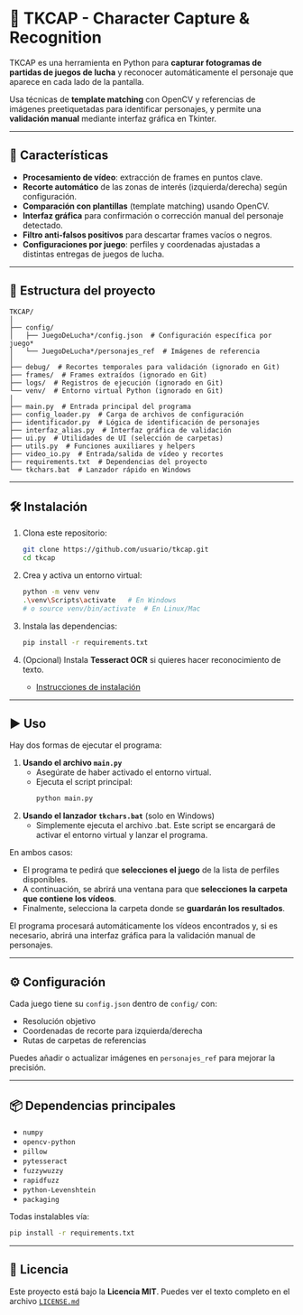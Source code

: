 # 🥋 TKCAP - Character Capture & Recognition

TKCAP es una herramienta en Python para **capturar fotogramas de partidas de juegos de lucha** y reconocer automáticamente el personaje que aparece en cada lado de la pantalla.

Usa técnicas de **template matching** con OpenCV y referencias de imágenes preetiquetadas para identificar personajes, y permite una **validación manual** mediante interfaz gráfica en Tkinter.

-----

## 🚀 Características

  - **Procesamiento de vídeo**: extracción de frames en puntos clave.
  - **Recorte automático** de las zonas de interés (izquierda/derecha) según configuración.
  - **Comparación con plantillas** (template matching) usando OpenCV.
  - **Interfaz gráfica** para confirmación o corrección manual del personaje detectado.
  - **Filtro anti-falsos positivos** para descartar frames vacíos o negros.
  - **Configuraciones por juego**: perfiles y coordenadas ajustadas a distintas entregas de juegos de lucha.

-----

## 📂 Estructura del proyecto

```
TKCAP/
│
├── config/
│   ├── JuegoDeLucha*/config.json  # Configuración específica por juego*
│   └── JuegoDeLucha*/personajes_ref  # Imágenes de referencia
│
├── debug/  # Recortes temporales para validación (ignorado en Git)
├── frames/  # Frames extraídos (ignorado en Git)
├── logs/  # Registros de ejecución (ignorado en Git)
└── venv/  # Entorno virtual Python (ignorado en Git)
│
├── main.py  # Entrada principal del programa
├── config_loader.py  # Carga de archivos de configuración
├── identificador.py  # Lógica de identificación de personajes
├── interfaz_alias.py  # Interfaz gráfica de validación
├── ui.py  # Utilidades de UI (selección de carpetas)
├── utils.py  # Funciones auxiliares y helpers
├── video_io.py  # Entrada/salida de vídeo y recortes
├── requirements.txt  # Dependencias del proyecto
└── tkchars.bat  # Lanzador rápido en Windows
```

-----

## 🛠 Instalación

1.  Clona este repositorio:

    ```bash
    git clone https://github.com/usuario/tkcap.git
    cd tkcap
    ```

2.  Crea y activa un entorno virtual:

    ```bash
    python -m venv venv
    .\venv\Scripts\activate   # En Windows
    # o source venv/bin/activate  # En Linux/Mac
    ```

3.  Instala las dependencias:

    ```bash
    pip install -r requirements.txt
    ```

4.  (Opcional) Instala **Tesseract OCR** si quieres hacer reconocimiento de texto.

      * [Instrucciones de instalación](https://github.com/tesseract-ocr/tesseract/wiki)

-----

## ▶️ Uso

Hay dos formas de ejecutar el programa:

1.  **Usando el archivo `main.py`**
      * Asegúrate de haber activado el entorno virtual.
      * Ejecuta el script principal:
        ```bash
        python main.py
        ```
2.  **Usando el lanzador `tkchars.bat`** (solo en Windows)
      * Simplemente ejecuta el archivo .bat. Este script se encargará de activar el entorno virtual y lanzar el programa.

En ambos casos:

  * El programa te pedirá que **selecciones el juego** de la lista de perfiles disponibles.
  * A continuación, se abrirá una ventana para que **selecciones la carpeta que contiene los vídeos**.
  * Finalmente, selecciona la carpeta donde se **guardarán los resultados**.

El programa procesará automáticamente los vídeos encontrados y, si es necesario, abrirá una interfaz gráfica para la validación manual de personajes.

-----

## ⚙️ Configuración

Cada juego tiene su `config.json` dentro de `config/` con:

  * Resolución objetivo
  * Coordenadas de recorte para izquierda/derecha
  * Rutas de carpetas de referencias

Puedes añadir o actualizar imágenes en `personajes_ref` para mejorar la precisión.

-----

## 📦 Dependencias principales

  * `numpy`
  * `opencv-python`
  * `pillow`
  * `pytesseract`
  * `fuzzywuzzy`
  * `rapidfuzz`
  * `python-Levenshtein`
  * `packaging`

Todas instalables vía:

```bash
pip install -r requirements.txt
```

-----

## 📄 Licencia

Este proyecto está bajo la **Licencia MIT**. Puedes ver el texto completo en el archivo [`LICENSE.md`](./LICENSE)
